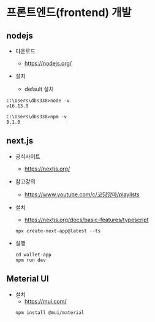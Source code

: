 # 프론트엔드(frontend) 개발

## nodejs

* 다운로드
  - https://nodejs.org/
  
* 설치
  - default 설치
```console
C:\Users\dbs338>node -v
v16.13.0

C:\Users\dbs338>npm -v
8.1.0
```


## next.js

* 공식사이트
  - https://nextjs.org/
  
* 참고강의
  - https://www.youtube.com/c/코딩앙마/playlists
  
* 설치
  - https://nextjs.org/docs/basic-features/typescript
       
  ```console
  npx create-next-app@latest --ts
  ```
  
* 실행
  ```
  cd wallet-app
  npm run dev
  ```
  
## Meterial UI
* 설치
  - https://mui.com/
  ```
  npm install @mui/material
  ```
